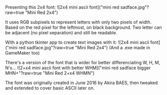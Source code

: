 Presenting this 2x4 font:
![2x4 mini ascii font]("mini red sadface.jpg"?raw=true "Mini Red 2x4")

It uses RGB subpixels to represent letters with only two pixels of width.
Based on the red pixel for the leftmost, on black background.
Two letter can be adjacent (no pixel separation) and still be readable.

With a python tkinter app to create text images with it:
![2x4 mini ascii font]("mini red sadface.jpg"?raw=true "Mini Red 2x4")
(And a .exe made in GameMaker too)

There's a version of the font that is wider for better differenciating W, H, M, N's...
![2+x4 mini ascii font with better WHM]("mini red sadface bigger MHN+"?raw=true "Mini Red 2+x4 WHMN")

The font was originally created in June 2016 by Akira BAES, then tweaked and extended to cover basic ASCII later on.